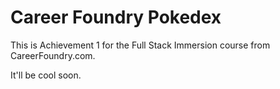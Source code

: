 # Career Foundry Pokedex

This is Achievement 1 for the Full Stack Immersion course from CareerFoundry.com.

It'll be cool soon.
